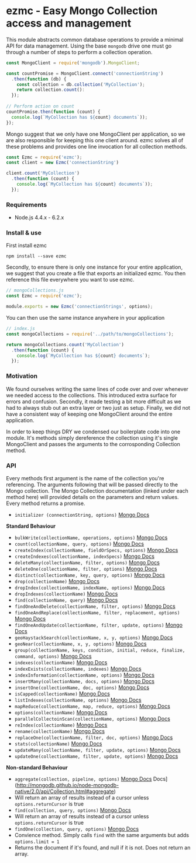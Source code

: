 ezmc - Easy Mongo Collection access and management
================

This module abstracts common database operations to provide a minimal API for data management. Using the base `mongodb` drive one must go through a number of steps to perform a collection operation.

```js
const MongoClient = require('mongodb').MongoClient;

const countPromise = MongoClient.connect('connectionString')
  .then(function (db) {
    const collection = db.collection('MyCollection');
    return collection.count():
  });
  
// Perform action on count
countPromise.then(function (count) {
  console.log(`MyCollection has ${count} documents`));
});
```

Mongo suggest that we only have one MongoClient per application, so we are also responsible for keeping this one client around. ezmc solves all of these problems and provides one line invocation for all collection methods.

```js
const Ezmc = require('ezmc');
const client = new Ezmc('connectionString')

client.count('MyCollection')
  .then(function (count) {
    console.log(`MyCollection has ${count} documents`));
  });
```

### Requirements

- Node.js 4.4.x - 6.2.x

### Install & use
First install ezmc

```
npm install --save ezmc
```

Secondly, to ensure there is only one instance for your entire application, we suggest that you create a file that exports 
an initialized ezmc. You then reference this file everywhere you want to use ezmc.

```js
// mongoCollections.js
const Ezmc = require('ezmc');

module.exports = new Ezmc('connectionStrings', options);
```

You can then use the same instance anywhere in your application

```js
// index.js
const mongoCollections = require('../path/to/mongoCollections');

return mongoCollections.count('MyCollection')
  .then(function (count) {
    console.log(`MyCollection has ${count} documents`);
  });
```

### Motivation
We found ourselves writing the same lines of code over and over whenever we needed access to the collections. This introduced
extra surface for errors and confusion. Secondly, it made testing a bit more difficult as we had to always stub out an extra layer or two just as setup. Finally, we did not have a consistent way of keeping one MongoClient around the entire application.

In order to keep things DRY we condensed our boilerplate code into one module. It's methods simply dereference the collection using it's single MongoClient and passes the arguments to the corrosponding Collection method.


### API
Every methods first argument is the name of the collection you're referencing. The arguments following that will be passed directly to the Mongo collection. The Mongo Collection documentation (linked under each method here) will provided details on the parameters and return values. Every method returns a promise.

- `initializer (connectionString, options)` [Mongo Docs](http://mongodb.github.io/node-mongodb-native/2.0/api/MongoClient.html#connect)

**Standard Behaviour**

- `bulkWrite(collectionName, operations, options)` [Mongo Docs](http://mongodb.github.io/node-mongodb-native/2.0/api/Collection.html#bulkWrite)
- `count(collectionName, query, options)` [Mongo Docs](http://mongodb.github.io/node-mongodb-native/2.0/api/Collection.html#count)
- `createIndex(collectionName, fieldOrSpecs, options)` [Mongo Docs](http://mongodb.github.io/node-mongodb-native/2.0/api/Collection.html#createIndex)
- `createIndexes(collectionName, indexSpecs)` [Mongo Docs](http://mongodb.github.io/node-mongodb-native/2.0/api/Collection.html#createIndexes)
- `deleteMany(collectionName, filter, options)` [Mongo Docs](http://mongodb.github.io/node-mongodb-native/2.0/api/Collection.html#deleteMany)
- `deleteOne(collectionName, filter, options)` [Mongo Docs](http://mongodb.github.io/node-mongodb-native/2.0/api/Collection.html#deleteOne)
- `distinct(collectionName, key, query, options)` [Mongo Docs](http://mongodb.github.io/node-mongodb-native/2.0/api/Collection.html#distinct)
- `drop(collectionName)` [Mongo Docs](http://mongodb.github.io/node-mongodb-native/2.0/api/Collection.html#drop)
- `dropIndex(collectionName, indexName, options)` [Mongo Docs](http://mongodb.github.io/node-mongodb-native/2.0/api/Collection.html#dropIndex)
- `dropIndexes(collectionName)` [Mongo Docs](http://mongodb.github.io/node-mongodb-native/2.0/api/Collection.html#dropIndexes)
- `find(collectionName, query)` [Mongo Docs](http://mongodb.github.io/node-mongodb-native/2.0/api/Collection.html#find)
- `findOneAndDelete(collectionName, filter, options)` [Mongo Docs](http://mongodb.github.io/node-mongodb-native/2.0/api/Collection.html#findOneAndDelete)
- `findOneAndReplace(collectionName, filter, replacement, options)` [Mongo Docs](http://mongodb.github.io/node-mongodb-native/2.0/api/Collection.html#findOneAndReplace)
- `findOneAndUpdate(collectionName, filter, update, options)` [Mongo Docs](http://mongodb.github.io/node-mongodb-native/2.0/api/Collection.html#findOneAndUpdate)
- `geoHaystackSearch(collectionName, x, y, options)` [Mongo Docs](http://mongodb.github.io/node-mongodb-native/2.0/api/Collection.html#geoHaystackSearch)
- `geoNear(collectionName, x, y, options)` [Mongo Docs](http://mongodb.github.io/node-mongodb-native/2.0/api/Collection.html#geoNear)
- `group(collectionName, keys, condition, initial, reduce, finalize, command, options)` [Mongo Docs](http://mongodb.github.io/node-mongodb-native/2.0/api/Collection.html#group)
- `indexes(collectionName)` [Mongo Docs](http://mongodb.github.io/node-mongodb-native/2.0/api/Collection.html#indexes)
- `indexExists(collectionName, indexes)` [Mongo Docs](http://mongodb.github.io/node-mongodb-native/2.0/api/Collection.html#indexExists)
- `indexInformation(collectionName, options)` [Mongo Docs](http://mongodb.github.io/node-mongodb-native/2.0/api/Collection.html#indexInformation)
- `insertMany(collectionName, docs, options)` [Mongo Docs](http://mongodb.github.io/node-mongodb-native/2.0/api/Collection.html#insertMany)
- `insertOne(collectionName, doc, options)` [Mongo Docs](http://mongodb.github.io/node-mongodb-native/2.0/api/Collection.html#insertOne)
- `isCapped(collectionName)` [Mongo Docs](http://mongodb.github.io/node-mongodb-native/2.0/api/Collection.html#isCapped)
- `listIndexes(collectionName, options)` [Mongo Docs](http://mongodb.github.io/node-mongodb-native/2.0/api/Collection.html#listIndexes)
- `mapReduce(collectionName, map, reduce, options)` [Mongo Docs](http://mongodb.github.io/node-mongodb-native/2.0/api/Collection.html#mapReduce)
- `options(collectionName)` [Mongo Docs](http://mongodb.github.io/node-mongodb-native/2.0/api/Collection.html#options)
- `parallelCollectoinScan(collectionName, options)` [Mongo Docs](http://mongodb.github.io/node-mongodb-native/2.0/api/Collection.html#parallelCollectionScan)
- `reIndex(collectionName)` [Mongo Docs](http://mongodb.github.io/node-mongodb-native/2.0/api/Collection.html#reIndex)
- `rename(collectionName)` [Mongo Docs](http://mongodb.github.io/node-mongodb-native/2.0/api/Collection.html#rename)
- `replaceOne(collectionName, filter, doc, options)` [Mongo Docs](http://mongodb.github.io/node-mongodb-native/2.0/api/Collection.html#replaceOne)
- `stats(collectionName)` [Mongo Docs](http://mongodb.github.io/node-mongodb-native/2.0/api/Collection.html#stats)
- `updateMany(collectionName, filter, update, options)` [Mongo Docs](http://mongodb.github.io/node-mongodb-native/2.0/api/Collection.html#updateMany)
- `updateOne(collectionName, filter, update, options)` [Mongo Docs](http://mongodb.github.io/node-mongodb-native/2.0/api/Collection.html#updateOne)

**Non-standard Behaviour**
- `aggregate(collection, pipeline, options)` [Mongo Docs]() Docs](http://mongodb.github.io/node-mongodb-native/2.0/api/Collection.html#aggregate)
 - Will return an array of results instead of a cursor unless `options.returnCursor` is true
- `find(collection, query, options)` [Mongo Docs](http://mongodb.github.io/node-mongodb-native/2.0/api/Collection.html#find)
 - Will return an array of results instead of a cursor unless `options.returnCursor` is true
- `findOne(collection, query, options)` [Mongo Docs](http://mongodb.github.io/node-mongodb-native/2.0/api/Collection.html#find)
 - Convience method. Simply calls `find` with the same arguments but adds `options.limit = 1` 
 - Returns the document if it's found, and null if it is not. Does not return an array.
